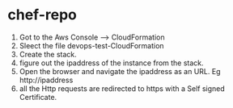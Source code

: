 # chef-repo

1. Got to the Aws Console --> CloudFormation
2. Sleect the  file devops-test-CloudFormation
3. Create the stack.
4. figure out the ipaddress of the instance from the stack.
5. Open the browser and  navigate the ipaddress as an URL.  Eg http://ipaddress   
6. all the Http requests are redirected to https with a Self signed Certificate.
